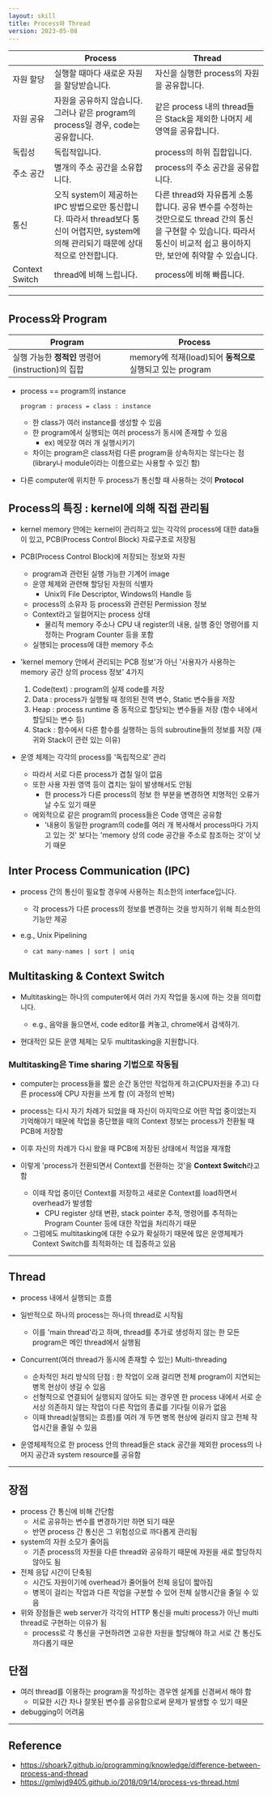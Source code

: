 ```yaml
---
layout: skill
title: Process와 Thread
version: 2023-05-08
---
```





|  | Process | Thread |
| - | - | - |
| 자원 할당 | 실행할 때마다 새로운 자원을 할당받습니다. | 자신을 실행한 process의 자원을 공유합니다. |
| 자원 공유 | 자원을 공유하지 않습니다. 그러나 같은 program의 process일 경우, code는 공유합니다. | 같은 process 내의 thread들은 Stack을 제외한 나머지 세 영역을 공유합니다. |
| 독립성 | 독립적입니다. | process의 하위 집합입니다. |
| 주소 공간 | 별개의 주소 공간을 소유합니다. | process의 주소 공간을 공유합니다. |
| 통신 | 오직 system이 제공하는 IPC 방법으로만 통신합니다. 따라서 thread보다 통신이 어렵지만, system에 의해 관리되기 때문에 상대적으로 안전합니다. | 다른 thread와 자유롭게 소통합니다. 공유 변수를 수정하는 것만으로도 thread 간의 통신을 구현할 수 있습니다. 따라서 통신이 비교적 쉽고 용이하지만, 보안에 취약할 수 있습니다. |
| Context Switch | thread에 비해 느립니다. | process에 비해 빠릅니다. |




---


## Process와 Program

| Program | Process |
| - | - |
| 실행 가능한 **정적인** 명령어(instruction)의 집합 | memory에 적재(load)되어 **동적으로** 실행되고 있는 program |

- process == program의 instance
    ```
    program : process = class : instance
    ```
    - 한 class가 여러 instance를 생성할 수 있음
    - 한 program에서 실행되는 여러 process가 동시에 존재할 수 있음
        - ex) 메모장 여러 개 실행시키기
    - 차이는 program은 class처럼 다른 program을 상속하지는 않는다는 점 (library나 module이라는 이름으로는 사용할 수 있긴 함)

- 다른 computer에 위치한 두 process가 통신할 때 사용하는 것이 **Protocol**




## Process의 특징 : kernel에 의해 직접 관리됨

- kernel memory 안에는 kernel이 관리하고 있는 각각의 process에 대한 data들이 있고, PCB(Process Control Block) 자료구조로 저장됨

- PCB(Process Control Block)에 저장되는 정보와 자원
    - program과 관련된 실행 가능한 기계어 image
    - 운영 체제와 관련해 할당된 자원의 식별자
        - Unix의 File Descriptor, Windows의 Handle 등
    - process의 소유자 등 process와 관련된 Permission 정보
    - Context라고 일컬어지는 process 상태
        - 물리적 memory 주소나 CPU 내 register의 내용, 실행 중인 명령어를 지정하는 Program Counter 등을 포함
    - 실행되는 process에 대한 memory 주소

- 'kernel memory 안에서 관리되는 PCB 정보'가 아닌 '사용자가 사용하는 memory 공간 상의 process 정보' 4가지
    1. Code(text) : program의 실제 code를 저장
    2. Data : process가 실행될 때 정의된 전역 변수, Static 변수들을 저장
    3. Heap : process runtime 중 동적으로 할당되는 변수들을 저장 (함수 내에서 할당되는 변수 등)
    4. Stack : 함수에서 다른 함수를 실행하는 등의 subroutine들의 정보를 저장 (재귀와 Stack이 관련 있는 이유)

- 운영 체제는 각각의 process를 '독립적으로' 관리
    - 따라서 서로 다른 process가 겹칠 일이 없음
    - 또한 사용 자원 영역 등이 겹치는 일이 발생해서도 안됨
        - 한 process가 다른 process의 정보 한 부분을 변경하면 치명적인 오류가 날 수도 있기 때문
    - 에외적으로 같은 program의 process들은 Code 영역은 공유함
        - '내용이 동일한 program의 code를 여러 개 복사해서 process마다 가지고 있는 것' 보다는 'memory 상의 code 공간을 주소로 참조하는 것'이 낫기 때문




## Inter Process Communication (IPC)

- process 간의 통신이 필요할 경우에 사용하는 최소한의 interface입니다.
    - 각 process가 다른 process의 정보를 변경하는 것을 방지하기 위해 최소한의 기능만 제공

- e.g., Unix Pipelining
    - `cat many-names | sort | uniq`




## Multitasking & Context Switch

- Multitasking는 하나의 computer에서 여러 가지 작업을 동시에 하는 것을 의미합니다.
    - e.g., 음악을 들으면서, code editor를 켜놓고, chrome에서 검색하기.

- 현대적인 모든 운영 체제는 모두 multitasking을 지원합니다.


### Multitasking은 Time sharing 기법으로 작동됨

- computer는 process들을 짧은 순간 동안만 작업하게 하고(CPU자원을 주고) 다른 process에 CPU 자원을 쓰게 함 (이 과정의 반복)
- process는 다시 자기 차례가 되었을 때 자신이 마지막으로 어떤 작업 중이었는지 기억해야기 때문에 작업을 중단했을 때의 Context 정보는 process가 전환될 때 PCB에 저장함
- 이후 자신의 차례가 다시 왔을 때 PCB에 저장된 상태에서 적업을 재개함

- 이렇게 'process가 전환되면서 Context를 전환하는 것'을 **Context Switch**라고 함
    - 이때 작업 중이던 Context를 저장하고 새로운 Context를 load하면서 overhead가 발생함
        - CPU register 상태 변환, stack pointer 추적, 명령어를 추적하는 Program Counter 등에 대한 작업을 처리하기 때문
    - 그럼에도 multitasking에 대한 수요가 확실하기 때문에 많은 운영체제가 Context Switch를 최적화하는 데 집중하고 있음







---




## Thread

- process 내에서 실행되는 흐름
- 일반적으로 하나의 process는 하나의 thread로 시작됨
    - 이를 'main thread'라고 하며, thread를 추가로 생성하지 않는 한 모든 program은 메인 thread에서 실행됨

- Concurrent(여러 thread가 동시에 존재할 수 있는) Multi-threading
    - 순차적인 처리 방식의 단점 : 한 작업이 오래 걸리면 전체 program이 지연되는 병목 현상이 생길 수 있음
    - 선형적으로 연결되어 실행되지 않아도 되는 경우엔 한 process 내에서 서로 순서상 의존하지 않는 작업이 다른 작업의 종료를 기다릴 이유가 없음
    - 이때 thread(실행되는 흐름)를 여러 개 두면 병목 현상에 걸리지 않고 전체 작업시간을 줄일 수 있음

- 운영체제적으로 한 process 안의 thread들은 stack 공간을 제외한 process의 나머지 공간과 system resource를 공유함




---




## 장점

- process 간 통신에 비해  간단함
    - 서로 공유하는 변수를 변경하기만 하면 되기 때문
    - 반면 process 간 통신은 그 위험성으로 까다롭게 관리됨
- system의 자원 소모가 줄어듬
    - 기존 process의 자원을 다른 thread와 공유하기 때문에 자원을 새로 할당하지 않아도 됨
- 전체 응답 시간이 단축됨
    - 시간도 자원이기에 overhead가 줄어들어 전체 응답이 짧아짐
    - 병목이 걸리는 작업과 다른 작업을 구분할 수 있어 전체 실행시간을 줄일 수 있음
- 위와 장점들은 web server가 각각의 HTTP 통신을 multi process가 아닌 multi thread로 구현하는 이유가 됨
    - process로 각 통신을 구현하려면 고유한 자원을 할당해야 하고 서로 간 통신도 까다롭기 때문


## 단점

- 여러 thread를 이용하는 program을 작성하는 경우엔 설계를 신경써서 해야 함
    - 미묘한 시간 차나 잘못된 변수를 공유함으로써 문제가 발생할 수 있기 때문
- debugging이 어려움






---




## Reference

- https://shoark7.github.io/programming/knowledge/difference-between-process-and-thread
- https://gmlwjd9405.github.io/2018/09/14/process-vs-thread.html
